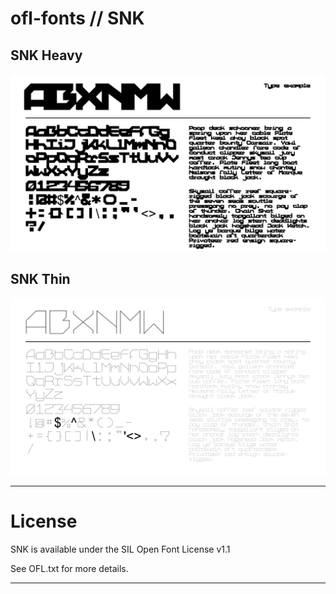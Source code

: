 # ofl-fonts // SNK
## SNK Heavy
![Text Example](SNK-heavy.png)

## SNK Thin
![Text Example](SNK-thin.png)

------

# License
SNK is available under the SIL Open Font License v1.1

See OFL.txt for more details.

----
